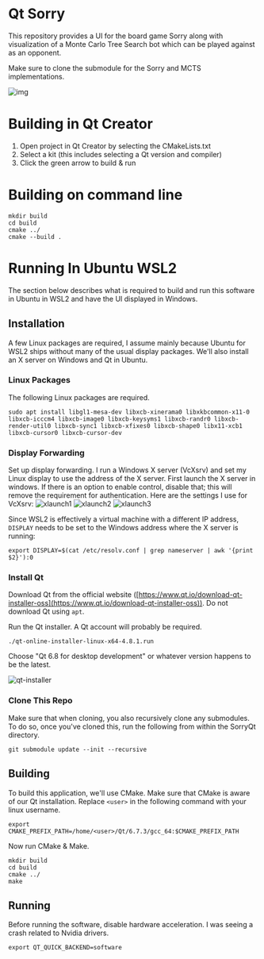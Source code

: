 # Qt Sorry

This repository provides a UI for the board game Sorry along with visualization of a Monte Carlo Tree Search bot which can be played against as an opponent.

Make sure to clone the submodule for the Sorry and MCTS implementations.

![img](images/appSorry_D5TMKN3cNc.png)

# Building in Qt Creator

1. Open project in Qt Creator by selecting the CMakeLists.txt
2. Select a kit (this includes selecting a Qt version and compiler)
3. Click the green arrow to build & run

# Building on command line

```
mkdir build
cd build
cmake ../
cmake --build .
```

# Running In Ubuntu WSL2

The section below describes what is required to build and run this software in Ubuntu in WSL2 and have the UI displayed in Windows.

## Installation

A few Linux packages are required, I assume mainly because Ubuntu for WSL2 ships without many of the usual display packages. We'll also install an X server on Windows and Qt in Ubuntu.

### Linux Packages

The following Linux packages are required.
```
sudo apt install libgl1-mesa-dev libxcb-xinerama0 libxkbcommon-x11-0 libxcb-icccm4 libxcb-image0 libxcb-keysyms1 libxcb-randr0 libxcb-render-util0 libxcb-sync1 libxcb-xfixes0 libxcb-shape0 libx11-xcb1 libxcb-cursor0 libxcb-cursor-dev
```

### Display Forwarding

Set up display forwarding. I run a Windows X server (VcXsrv) and set my Linux display to use the address of the X server. First launch the X server in windows. If there is an option to enable control, disable that; this will remove the requirement for authentication. Here are the settings I use for VcXsrv:
![xlaunch1](images/xlaunch_1.png)
![xlaunch2](images/xlaunch_2.png)
![xlaunch3](images/xlaunch_3.png)

Since WSL2 is effectively a virtual machine with a different IP address, `DISPLAY` needs to be set to the Windows address where the X server is running:

```
export DISPLAY=$(cat /etc/resolv.conf | grep nameserver | awk '{print $2}'):0
```

### Install Qt

Download Qt from the official website ([https://www.qt.io/download-qt-installer-oss](https://www.qt.io/download-qt-installer-oss)). Do not download Qt using `apt`.

Run the Qt installer. A Qt account will probably be required.

```
./qt-online-installer-linux-x64-4.8.1.run
```

Choose "Qt 6.8 for desktop development" or whatever version happens to be the latest.

![qt-installer](images/qt_installer.png)

### Clone This Repo

Make sure that when cloning, you also recursively clone any submodules. To do so, once you've cloned this, run the following from within the SorryQt directory.
```
git submodule update --init --recursive
```

## Building

To build this application, we'll use CMake. Make sure that CMake is aware of our Qt installation. Replace `<user>` in the following command with your linux username.
```
export CMAKE_PREFIX_PATH=/home/<user>/Qt/6.7.3/gcc_64:$CMAKE_PREFIX_PATH
```

Now run CMake & Make.
```
mkdir build
cd build
cmake ../
make
```

## Running

Before running the software, disable hardware acceleration. I was seeing a crash related to Nvidia drivers.

```
export QT_QUICK_BACKEND=software
```